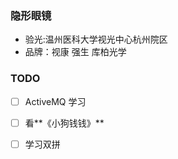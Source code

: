 ### 隐形眼镜
 - 验光:温州医科大学视光中心杭州院区
 - 品牌：视康 强生 库柏光学



### TODO

- [ ] ActiveMQ 学习

- [ ] 看**《小狗钱钱》**
- [ ] 学习双拼



